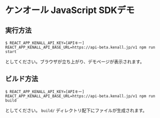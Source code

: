 # ケンオール JavaScript SDKデモ

## 実行方法

```
$ REACT_APP_KENALL_API_KEY=[APIキー] REACT_APP_KENALL_API_BASE_URL=https://api-beta.kenall.jp/v1 npm run start
```

としてください。ブラウザが立ち上がり、デモページが表示されます。

## ビルド方法

```
$ REACT_APP_KENALL_API_KEY=[APIキー] REACT_APP_KENALL_API_BASE_URL=https://api-beta.kenall.jp/v1 npm run build
```

としてください。 `build/` ディレクトリ配下にファイルが生成されます。
